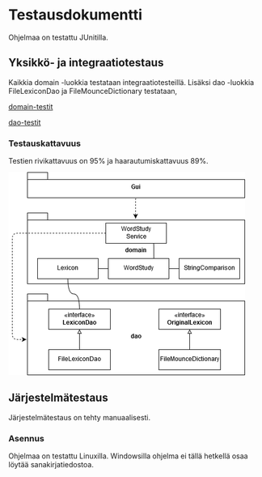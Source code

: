 # Testausdokumentti

Ohjelmaa on testattu JUnitilla.

## Yksikkö- ja integraatiotestaus

Kaikkia domain -luokkia testataan integraatiotesteillä. Lisäksi dao -luokkia FileLexiconDao ja FileMounceDictionary testataan,

[domain-testit](https://github.com/jobpurho/ot-harjoitustyo/tree/master/WordApp/src/test/java/wordapp/domain)

[dao-testit](https://github.com/jobpurho/ot-harjoitustyo/tree/master/WordApp/src/test/java/wordapp/dao)

### Testauskattavuus

Testien rivikattavuus on 95% ja haarautumiskattavuus 89%.

<img src="https://raw.githubusercontent.com/jobpurho/ot-harjoitustyo/master/dokumentointi/kuvat/sovelluslogiikka.png">

## Järjestelmätestaus

Järjestelmätestaus on tehty manuaalisesti.

### Asennus

Ohjelmaa on testattu Linuxilla. Windowsilla ohjelma ei tällä hetkellä osaa löytää sanakirjatiedostoa.